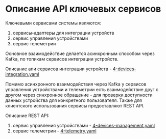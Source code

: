 # Описание API ключевых сервисов

Ключевыми сервисами системы являются:

1. сервисы-адаптеры для интеграции устройств
2. сервис управления устройствами
3. сервис телеметрии

Основное взаимодействие делается асинхронным способом через Kafka, по топикам сервисов интеграции устройств.

Описание апи сервисов интеграции устройств - [4-devices-integration.yaml](4-devices-integration.yaml)

Помимо асинхронного взаимодействия через Kafka у сервисов управления устройствами и телеметрии есть взаимодействие друг
с другом через синхронное обращение - для проверки доступности данных устройства для конкретного пользователя. 
Также для клиентского использования сервисы предоставляют REST API. 

Описание REST API:
1. сервис управления устройствами - [4-devices-management.yaml](4-devices-management.yaml)
2. сервис телеметрии - [4-telemetry.yaml](4-telemetry.yaml)
